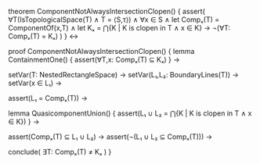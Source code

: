 theorem ComponentNotAlwaysIntersectionClopen() {
  assert(
    ∀T(IsTopologicalSpace(T) ∧ T = ⟨S,τ⟩) ∧
    ∀x ∈ S ∧
    let Compₓ(T) = ComponentOf(x,T) ∧
    let Kₓ = ⋂{K | K is clopen in T ∧ x ∈ K} →
    ¬(∀T: Compₓ(T) = Kₓ)
  )
} ↔

proof ComponentNotAlwaysIntersectionClopen() {
  lemma ContainmentOne() {
    assert(∀T,x: Compₓ(T) ⊆ Kₓ)
  } →
  
  setVar(T: NestedRectangleSpace) →
  setVar(L₁,L₂: BoundaryLines(T)) →
  setVar(x ∈ L₁) →
  
  assert(L₁ = Compₓ(T)) →
  
  lemma QuasicomponentUnion() {
    assert(L₁ ∪ L₂ = ⋂{K | K is clopen in T ∧ x ∈ K})
  } →
  
  assert(Compₓ(T) ⊆ L₁ ∪ L₂) →
  assert(¬(L₁ ∪ L₂ ⊆ Compₓ(T))) →
  
  conclude(
    ∃T: Compₓ(T) ≠ Kₓ
  )
}